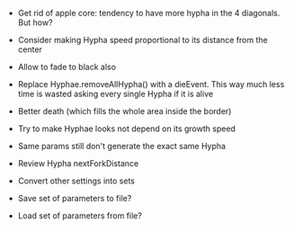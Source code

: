 - Get rid of apple core: tendency to have more hypha in the 4 diagonals. But how?
- Consider making Hypha speed proportional to its distance from the center
- Allow to fade to black also

- Replace Hyphae.removeAllHypha() with a dieEvent. This way much less time is wasted asking every single Hypha if it is alive

- Better death (which fills the whole area inside the border)

- Try to make Hyphae looks not depend on its growth speed

- Same params still don't generate the exact same Hypha

- Review Hypha nextForkDistance

- Convert other settings into sets

- Save set of parameters to file?
- Load set of parameters from file?
